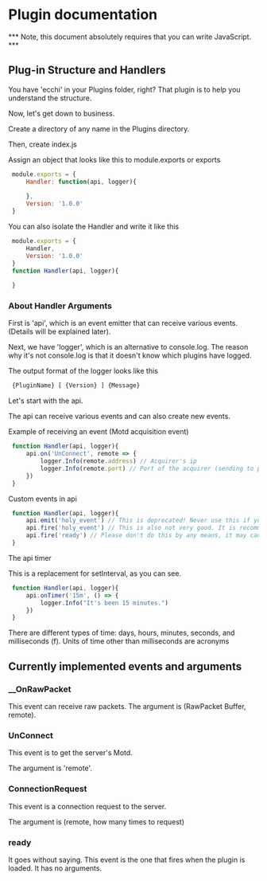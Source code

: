 # Plugin documentation
 
 *** Note, this document absolutely requires that you can write JavaScript. ***
 
## Plug-in Structure and Handlers


You have 'ecchi' in your Plugins folder, right? That plugin is to help you understand the structure.

Now, let's get down to business.

Create a directory of any name in the Plugins directory.

Then, create index.js

Assign an object that looks like this to module.exports or exports

```js
 module.exports = {
     Handler: function(api, logger){
         
     },
     Version: '1.0.0'
 }
```

You can also isolate the Handler and write it like this

```js
 module.exports = {
     Handler,
     Version: '1.0.0'
 }
 function Handler(api, logger){
     
 }
```

### About Handler Arguments


First is 'api', which is an event emitter that can receive various events. (Details will be explained later).

Next, we have 'logger', which is an alternative to console.log. The reason why it's not console.log is that it doesn't know which plugins have logged.


The output format of the logger looks like this

```bash
 {PluginName} [ {Version} ] {Message}
```


Let's start with the api.

The api can receive various events and can also create new events.


Example of receiving an event (Motd acquisition event)
```js
 function Handler(api, logger){
     api.on('UnConnect', remote => {
         logger.Info(remote.address) // Acquirer's ip
         logger.Info(remote.port) // Port of the acquirer (sending to port 19132 doesn't make sense)
     })
 }
```

Custom events in api

```js
 function Handler(api, logger){
     api.emit('holy_event') // This is deprecated! Never use this if you want to fire an event externally!
     api.fire('holy_event') // This is also not very good. It is recommended to use a name such as 'myPlugin:holy_event' to avoid conflicts with other plugins.
     api.fire('ready') // Please don't do this by any means, it may cause errors in other plugins if you make it a PlayerJoin event or something. Do not fire the default event.
 }
```


The api timer


This is a replacement for setInterval, as you can see.

```js
 function Handler(api, logger){
     api.onTimer('15m', () => {
         logger.Info("It's been 15 minutes.")
     })
 }
```

There are different types of time: days, hours, minutes, seconds, and milliseconds (f). Units of time other than milliseconds are acronyms

## Currently implemented events and arguments

### __OnRawPacket

This event can receive raw packets. The argument is (RawPacket Buffer, remote).

### UnConnect

This event is to get the server's Motd.

The argument is 'remote'.

### ConnectionRequest

This event is a connection request to the server.

The argument is (remote, how many times to request)

### ready

It goes without saying. This event is the one that fires when the plugin is loaded. It has no arguments.